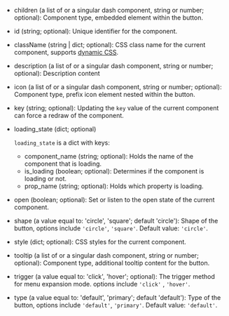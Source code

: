 - children (a list of or a singular dash component, string or number; optional):
  Component type, embedded element within the button.
- id (string; optional):
  Unique identifier for the component.
- className (string | dict; optional):
  CSS class name for the current component, supports [dynamic CSS](/advanced-classname).
- description (a list of or a singular dash component, string or number; optional):
  Description content
- icon (a list of or a singular dash component, string or number; optional):
  Component type, prefix icon element nested within the button.
- key (string; optional):
  Updating the `key` value of the current component can force a redraw of the component.
- loading_state (dict; optional)

  `loading_state` is a dict with keys:

  - component_name (string; optional):
    Holds the name of the component that is loading.
  - is_loading (boolean; optional):
    Determines if the component is loading or not.
  - prop_name (string; optional):
    Holds which property is loading.
- open (boolean; optional):
  Set or listen to the open state of the current component.
- shape (a value equal to: 'circle', 'square'; default 'circle'):
  Shape of the button, options include `'circle'`, `'square'`. Default value: `'circle'`.
- style (dict; optional):
  CSS styles for the current component.
- tooltip (a list of or a singular dash component, string or number; optional):
  Component type, additional tooltip content for the button.
- trigger (a value equal to: 'click', 'hover'; optional):
  The trigger method for menu expansion mode. options include `'click'` , `'hover'`.
- type (a value equal to: 'default', 'primary'; default 'default'):
  Type of the button, options include `'default'`, `'primary'`. Default value: `'default'`.
